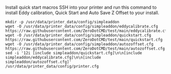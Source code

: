 Install quick start macros 
SSH into your printer and run this command to install Eddy calibration, Quick Start and Auto Save Z Offset to your install.

```
mkdir -p /usr/data/printer_data/config/simpleaddon
wget -O /usr/data/printer_data/config/simpleaddon/eddycalibrate.cfg https://raw.githubusercontent.com/ZeroDotCMD/test/main/eddycalibrate.cfg
wget -O /usr/data/printer_data/config/simpleaddon/quickstart.cfg https://raw.githubusercontent.com/ZeroDotCMD/test/main/quickstart.cfg
wget -O /usr/data/printer_data/config/simpleaddon/autozoffset.cfg https://raw.githubusercontent.com/ZeroDotCMD/test/main/autozoffset.cfg
sed -i '12i [include simpleaddon/quickstart.cfg]\n\n[include simpleaddon/eddycalibrate.cfg]\n\n[include simpleaddon/autozoffset.cfg]' /usr/data/printer_data/config/printer.cfg

```


